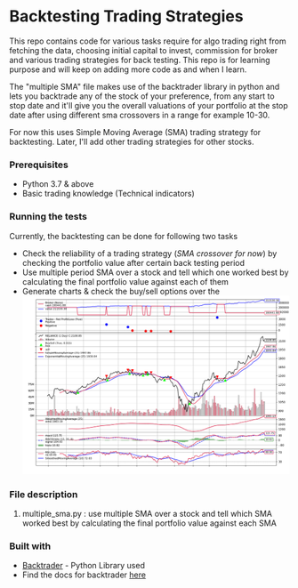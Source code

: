 
# Backtesting Trading Strategies

This repo contains code for various tasks require for algo trading right from fetching the data, choosing initial capital to invest, commission for broker and various trading strategies for back testing. This repo is for learning purpose and will keep on adding more code as and when I learn.

The "multiple SMA" file makes use of the backtrader library in python and lets you backtrade any of the stock of your preference, from any start to stop date and it'll give you the overall valuations of your portfolio at the stop date after using different sma crossovers in a range for example 10-30.

For now this uses Simple Moving Average (SMA) trading strategy for backtesting. Later, I'll add other trading strategies for other stocks.

### Prerequisites

* Python 3.7 & above
* Basic trading knowledge (Technical indicators)

### Running the tests

Currently, the backtesting can be done for following two tasks

- Check the reliability of a trading strategy (_SMA crossover for now_) by checking the portfolio value after certain back testing period
- Use multiple period SMA over a stock and tell which one worked best by calculating the final portfolio value against each of them
- Generate charts & check the buy/sell options over the ![plot](images/Reliance_buy_sell.png)


### File description

1. multiple_sma.py : use multiple SMA over a stock and tell which SMA worked best by calculating the final portfolio value against each SMA


### Built with

- [Backtrader](https://pypi.org/project/backtrader/) - Python Library used
- Find the docs for backtrader [here](https://www.backtrader.com/docu/)
